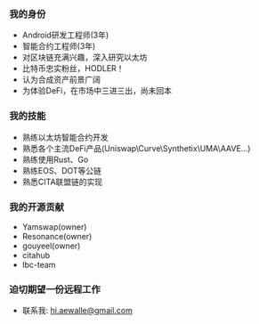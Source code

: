 ### 我的身份
- Android研发工程师(3年)
- 智能合约工程师(3年)
- 对区块链充满兴趣，深入研究以太坊
- 比特币忠实粉丝，HODLER！
- 认为合成资产前景广阔
- 为体验DeFi，在市场中三进三出，尚未回本

### 我的技能
- 熟练以太坊智能合约开发
- 熟悉各个主流DeFi产品(Uniswap\Curve\Synthetix\UMA\AAVE...)
- 熟练使用Rust、Go
- 熟练EOS、DOT等公链
- 熟悉CITA联盟链的实现

### 我的开源贡献
- Yamswap(owner)
- Resonance(owner)
- gouyeel(owner)
- citahub
- lbc-team

### 迫切期望一份远程工作
- 联系我: hi.aewalle@gmail.com
